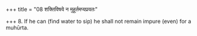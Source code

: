 +++
title = "08 शक्तिविषये न मुहूर्तमप्यप्रयतः"

+++
8. If he can (find water to sip) he shall not remain impure (even) for a muhūrta.
